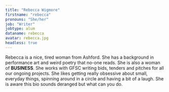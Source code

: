```yaml
---
title: "Rebecca Wigmore"
firstname: "rebecca"
pronouns: "She/her"
job: "Writer"
jobtype: alum
dataname: rebecca
avatar: rebecca.jpg
headless: true
---
```


Rebecca is a nice, tired woman from Ashford. She has a background in performance art and weird poetry that no-one reads. She is also a woman of **BUSINESS**. She works with GFSC writing bids, tenders and pitches for all our ongoing projects. She likes getting really obsessive about small, everyday things, spinning around in a circle and having a bit of a laugh. She is aware this bio sounds deranged but what can you do.
